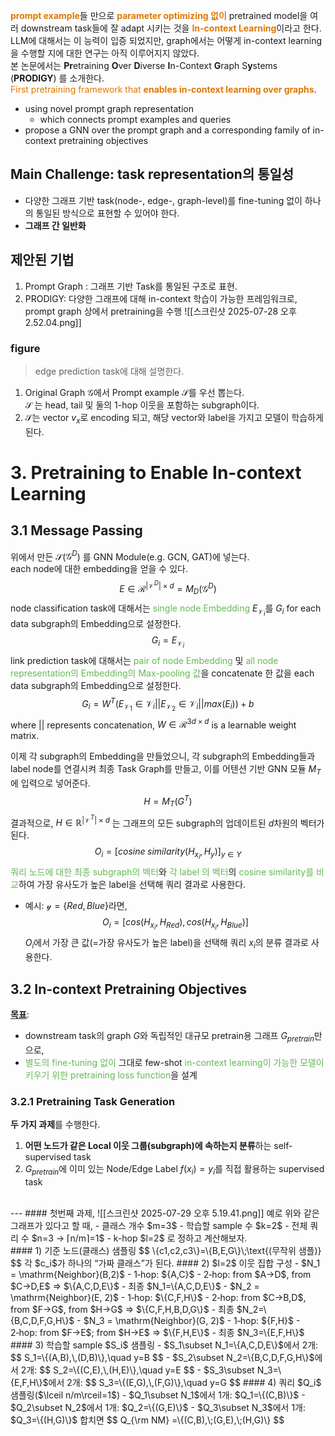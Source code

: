 <b><font color="#de7802">prompt example</font></b>들 만으로 <b><font color="#de7802">parameter optimizing 없이</font></b> pretrained model을 여러 downstream task들에 잘 adapt 시키는 것을 <b><font color="#de7802">In-context Learning</font></b>이라고 한다. <br>LLM에 대해서는 이 능력이 입증 되었지만, graph에서는 어떻게 in-context learning을 수행할 지에 대한 연구는 아직 이루어지지 않았다. <br>본 논문에서는 **Pr**etraining **O**ver **D**iverse **I**n-Context **G**raph S**y**stems (**PRODIGY**) 를 소개한다. <br><font color="#de7802">First pretraining framework that <b>enables in-context learning over graphs</b></font>. 

- using novel prompt graph representation
	- which connects prompt examples and queries
- propose a GNN over the prompt graph and a corresponding family of in-context pretraining objectives

## Main Challenge: task representation의 통일성
- 다양한 그래프 기반 task(node-, edge-, graph-level)를 fine-tuning 없이 하나의 통일된 방식으로 표현할 수 있어야 한다. 
- **그래프 간 일반화**

## 제안된 기법
1. Prompt Graph : 그래프 기반 Task를 통일된 구조로 표현. 
2. PRODIGY: 다양한 그래프에 대해 in-context 학습이 가능한 프레임워크로, prompt graph 상에서 pretraining을 수행
![[스크린샷 2025-07-28 오후 2.52.04.png]]
### figure
> edge prediction task에 대해 설명한다. 
1. Original Graph $\mathcal{G}$에서 Prompt example $\mathcal{S}$를 우선 뽑는다. <br>$\mathcal{S}$ 는 head, tail 및 둘의 1-hop 이웃을 포함하는 subgraph이다. 
2. $\mathcal{S}$는 vector $v_x$로 encoding 되고, 해당 vector와 label을 가지고 모델이 학습하게 된다. 


# 3. Pretraining to Enable In-context Learning
## 3.1 Message Passing
위에서 만든 $\mathcal{S}$($\mathcal{G}^D$) 를 GNN Module(e.g. GCN, GAT)에 넣는다. <br>each node에 대한 embedding을 얻을 수 있다. 
$$
E ∈ \mathcal{R}^{|\mathcal{V}^D|×d} = M_D(\mathcal{G}^D)
$$
node classification task에 대해서는 <font color="#65b855">single node Embedding</font> $E_{\mathcal{V}_i}$를 $G_i$ for each data subgraph의 Embedding으로 설정한다. 
$$
G_i=E_{\mathcal{V}_i}
$$
link prediction task에 대해서는 <font color="#65b855">pair of node Embedding</font> 및 <font color="#65b855">all node representation의 Embedding의 Max-pooling 값</font>을 concatenate 한 값을 each data subgraph의 Embedding으로 설정한다. 
$$
G_i = W^T (E_{\mathcal{V}_1}∈\mathcal{V}_i ||E_{\mathcal{V}_2}∈\mathcal{V}_i ||max(E_i))+b
$$
where $||$ represents concatenation, $W ∈ \mathcal{R}^{3d×d}$ is a learnable weight matrix. 

이제 각 subgraph의 Embedding을 만들었으니, 각 subgraph의 Embedding들과 label node를 연결시켜 최종 Task Graph를 만들고, 이를 어텐션 기반 GNN 모듈 $M_T$에 입력으로 넣어준다. 
$$
H=M_T(G^T)
$$
결과적으로, $H \in \mathbb{R}^{|\mathcal{V}^T|\times d}$ 는 그래프의 모든 subgraph의 업데이트된 $d$차원의 벡터가 된다. <br>$$
O_i​=[cosine\;similarity(H_{x_i}​​,H_y​)]_{y∈Y}​
$$
<font color="#65b855">쿼리 노드에 대한 최종 subgraph의 벡터</font>와 <font color="#65b855">각 label 의 벡터</font>의 <font color="#65b855">cosine similarity를 비교</font>하여 가장 유사도가 높은 label을 선택해 쿼리 결과로 사용한다. <br>
- 예시: $\mathcal{y}=\{Red, Blue\}$라면, 
$$
O_i=\big[cos(H_{x_i}, H_{Red}), cos(H_{x_i}, H_{Blue})]
$$
  $O_i$에서 가장 큰 값(=가장 유사도가 높은 label)을 선택해 쿼리 $x_i$의 분류 결과로 사용한다. 

## 3.2 In-context Pretraining Objectives
<b><u>목표</u></b>:
- downstream task의 graph $G$와 독립적인 대규모 pretrain용 그래프 $G_{pretrain}$만으로, 
- <font color="#65b855">별도의 fine-tuning 없이</font> 그대로 few-shot <font color="#65b855">in-context learning이 가능한 모델이 키우기 위한 pretraining loss function</font>을 설계
### 3.2.1 Pretraining Task Generation
**두 가지 과제**를 수행한다. 
1. **어떤 노드가 같은 Local 이웃 그룹(subgraph)에 속하는지 분류**하는 self-supervised task
2. $G_{pretrain}$에 이미 있는 Node/Edge Label $f(x_i)=y_i$를 직접 활용하는 supervised task
<br>
---
#### 첫번째 과제, 
![[스크린샷 2025-07-29 오후 5.19.41.png]]
예로 위와 같은 그래프가 있다고 할 때, 
- 클래스 개수 $m=3$
- 학습할 sample 수 $k=2$
- 전체 쿼리 수 $n=3 → ⌈n/m⌉=1$
- k-hop $l=2$
로 정하고 계산해보자. <br>
#### 1) 기준 노드(클래스) 샘플링
$$
\{c1​,c2​,c3​\}=\{B,E,G\}\;\text{(무작위 샘플)}
$$
각 $c_i$가 하나의 “가짜 클래스”가 된다.
#### 2) $l=2$ 이웃 집합 구성
- $N_1 = \mathrm{Neighbor}(B,2)$
    - 1‑hop: ${A,C}$
    - 2‑hop: from $A→D$, from $C→D,E$ ⇒ $\{A,C,D,E\}$
    - 최종 $N_1=\{A,C,D,E\}$
- $N_2 = \mathrm{Neighbor}(E, 2)$
    - 1‑hop: $\{C,F,H\}$
    - 2‑hop: from $C→B,D$, from $F→G$, from $H→G$ ⇒ $\{C,F,H,B,D,G\}$
    - 최종 $N_2=\{B,C,D,F,G,H\}$
- $N_3 = \mathrm{Neighbor}(G, 2)$
    - 1‑hop: ${F,H}$
    - 2‑hop: from $F→E$; from $H→E$ ⇒ $\{F,H,E\}$
    - 최종 $N_3=\{E,F,H\}$
#### 3) 학습할 sample $S_i$ 샘플링
- $S_1\subset N_1=\{A,C,D,E\}$에서 2개:
$$
S_1=\{(A,B),\,(D,B)\},\quad y=B
$$
- $S_2\subset N_2=\{B,C,D,F,G,H\}$에서 2개:
$$
S_2=\{(C,E),\,(H,E)\},\quad y=E
$$
- $S_3\subset N_3=\{E,F,H\}$에서 2개:
$$
S_3=\{(E,G),\,(F,G)\},\quad y=G
$$
#### 4) 쿼리 $Q_i$ 샘플링($\lceil n/m\rceil=1$)
- $Q_1\subset N_1$에서 1개:  $Q_1=\{(C,B)\}$
- $Q_2\subset N_2$에서 1개:  $Q_2=\{(G,E)\}$
- $Q_3\subset N_3$에서 1개:  $Q_3=\{(H,G)\}$
합치면
$$
Q_{\rm NM} =\{(C,B),\;(G,E),\;(H,G)\}
$$

